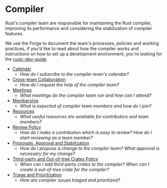 # Compiler
Rust's compiler team are responsible for maintaining the Rust compiler, improving its performance
and considering the stabilization of compiler features.

We use the Forge to document the team's processes, policies and working practices, if you'd like to
read about how the compiler works and instructions on how to set up a development environment,
you're looking for the [rustc-dev-guide](https://rustc-dev-guide.rust-lang.org/).

- [Calendar](./calendar.md)
  - *How do I subscribe to the compiler team's calendar?*
- [Cross-team Collaboration](./cross-team-collaboration.md)
  - *How do I request the help of the compiler team?*
- [Meetings](./meetings.md)
  - *What meetings do the compiler team run and how can I attend?*
- [Membership](./membership.md)
  - *What is expected of compiler team members and how do I join?*
- [Resources](./resources.md)
  - *What useful resources are available for contributors and team members?*
- [Review Policy](./reviews.md)
  - *How do I make a contribution which is easy to review? How do I start reviewing as a team member?*
- [Proposals, Approval and Stabilization](./proposals-and-stabilization.md)
  - *How do I propose a change to the compiler team? What approval is necessary for my change?*
- [Third-party and Out-of-tree Crates Policy](./third-party-out-of-tree.md)
  - *When can I add third-party crates to the compiler? When can I create a out-of-tree crate for
     the compiler?*
- [Triage and Prioritization](./prioritization.md)
  - *How are compiler issues triaged and prioritized?*
